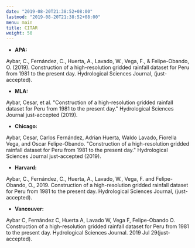 ```yaml
---
date: "2019-08-20T21:38:52+08:00"
lastmod: "2019-08-20T21:38:52+08:00"
menu: main
title: CITAR
weight: 50
---
```


* **APA:**

Aybar, C., Fernández, C., Huerta, A., Lavado, W., Vega, F., & Felipe-Obando, O. (2019). Construction of a high-resolution gridded rainfall dataset for Peru from 1981 to the present day. Hydrological Sciences Journal, (just-accepted).

* **MLA:**

Aybar, Cesar, et al. "Construction of a high-resolution gridded rainfall dataset for Peru from 1981 to the present day." Hydrological Sciences Journal just-accepted (2019).

* **Chicago:**

Aybar, Cesar, Carlos Fernández, Adrian Huerta, Waldo Lavado, Fiorella Vega, and Oscar Felipe-Obando. "Construction of a high-resolution gridded rainfall dataset for Peru from 1981 to the present day." Hydrological Sciences Journal just-accepted (2019).

* **Harvard:**

Aybar, C., Fernández, C., Huerta, A., Lavado, W., Vega, F. and Felipe-Obando, O., 2019. Construction of a high-resolution gridded rainfall dataset for Peru from 1981 to the present day. Hydrological Sciences Journal, (just-accepted).

* **Vancouver:**

Aybar C, Fernández C, Huerta A, Lavado W, Vega F, Felipe-Obando O. Construction of a high-resolution gridded rainfall dataset for Peru from 1981 to the present day. Hydrological Sciences Journal. 2019 Jul 29(just-accepted).